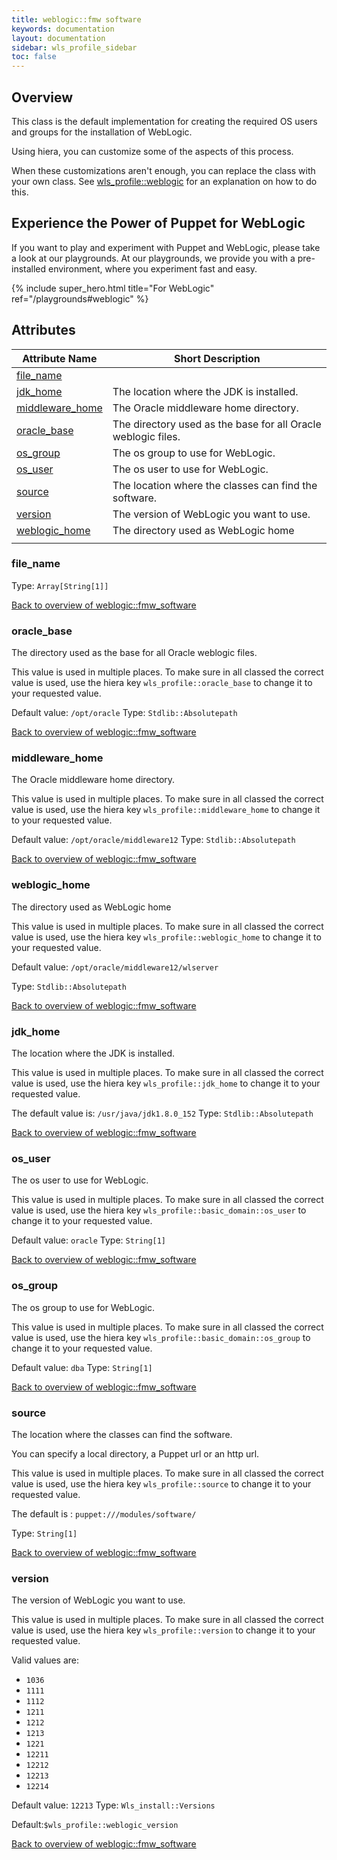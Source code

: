 ```yaml
---
title: weblogic::fmw software
keywords: documentation
layout: documentation
sidebar: wls_profile_sidebar
toc: false
---
```

## Overview

This class is the default implementation for creating the required OS users and groups for the installation of WebLogic.

Using hiera, you can customize some of the aspects of this process.

When these customizations aren't enough, you can replace the class with your own class. See [wls_profile::weblogic](./weblogic.html) for an explanation on how to do this.







## Experience the Power of Puppet for WebLogic

If you want to play and experiment with Puppet and WebLogic, please take a look at our playgrounds. At our playgrounds, we provide you with a pre-installed environment, where you experiment fast and easy.

{% include super_hero.html title="For WebLogic" ref="/playgrounds#weblogic" %}


## Attributes



Attribute Name                                             | Short Description                                             |
---------------------------------------------------------- | ------------------------------------------------------------- |
[file_name](#weblogic::fmw_software_file_name)             |                                                               |
[jdk_home](#weblogic::fmw_software_jdk_home)               | The location where the JDK is installed.                      |
[middleware_home](#weblogic::fmw_software_middleware_home) | The Oracle middleware home directory.                         |
[oracle_base](#weblogic::fmw_software_oracle_base)         | The directory used as the base for all Oracle weblogic files. |
[os_group](#weblogic::fmw_software_os_group)               | The os group to use for WebLogic.                             |
[os_user](#weblogic::fmw_software_os_user)                 | The os user to use for WebLogic.                              |
[source](#weblogic::fmw_software_source)                   | The location where the classes can find the software.         |
[version](#weblogic::fmw_software_version)                 | The version of WebLogic you want to use.                      |
[weblogic_home](#weblogic::fmw_software_weblogic_home)     | The directory used as WebLogic home
                          |




### file_name<a name='weblogic::fmw_software_file_name'>


Type: `Array[String[1]]`


[Back to overview of weblogic::fmw_software](#attributes)

### oracle_base<a name='weblogic::fmw_software_oracle_base'>

The directory used as the base for all Oracle weblogic files.

This value is used in multiple places. To make sure in all classed the correct value is used, use the hiera key `wls_profile::oracle_base` to change it to your requested value.

Default value: `/opt/oracle`
Type: `Stdlib::Absolutepath`


[Back to overview of weblogic::fmw_software](#attributes)

### middleware_home<a name='weblogic::fmw_software_middleware_home'>

The Oracle middleware home directory.

This value is used in multiple places. To make sure in all classed the correct value is used, use the hiera key `wls_profile::middleware_home` to change it to your requested value.

Default value: `/opt/oracle/middleware12`
Type: `Stdlib::Absolutepath`


[Back to overview of weblogic::fmw_software](#attributes)

### weblogic_home<a name='weblogic::fmw_software_weblogic_home'>

The directory used as WebLogic home

This value is used in multiple places. To make sure in all classed the correct value is used, use the hiera key `wls_profile::weblogic_home` to change it to your requested value.

Default value: `/opt/oracle/middleware12/wlserver`

Type: `Stdlib::Absolutepath`


[Back to overview of weblogic::fmw_software](#attributes)

### jdk_home<a name='weblogic::fmw_software_jdk_home'>

The location where the JDK is installed.

This value is used in multiple places. To make sure in all classed the correct value is used, use the hiera key `wls_profile::jdk_home` to change it to your requested value.

The default value is: `/usr/java/jdk1.8.0_152`
Type: `Stdlib::Absolutepath`


[Back to overview of weblogic::fmw_software](#attributes)

### os_user<a name='weblogic::fmw_software_os_user'>

The os user to use for WebLogic.

This value is used in multiple places. To make sure in all classed the correct value is used, use the hiera key `wls_profile::basic_domain::os_user` to change it to your requested value.

Default value: `oracle`
Type: `String[1]`


[Back to overview of weblogic::fmw_software](#attributes)

### os_group<a name='weblogic::fmw_software_os_group'>

The os group to use for WebLogic.

This value is used in multiple places. To make sure in all classed the correct value is used, use the hiera key `wls_profile::basic_domain::os_group` to change it to your requested value.

Default value: `dba`
Type: `String[1]`


[Back to overview of weblogic::fmw_software](#attributes)

### source<a name='weblogic::fmw_software_source'>

The location where the classes can find the software. 

You can specify a local directory, a Puppet url or an http url.

This value is used in multiple places. To make sure in all classed the correct value is used, use the hiera key `wls_profile::source` to change it to your requested value.

The default is : `puppet:///modules/software/`

Type: `String[1]`


[Back to overview of weblogic::fmw_software](#attributes)

### version<a name='weblogic::fmw_software_version'>

The version of WebLogic you want to use.

This value is used in multiple places. To make sure in all classed the correct value is used, use the hiera key `wls_profile::version` to change it to your requested value.

Valid values are:

  - `1036`
  - `1111`
  - `1112`
  - `1211`
  - `1212`
  - `1213`
  - `1221`
  - `12211`
  - `12212`
  - `12213`
  - `12214`

Default value: `12213`
Type: `Wls_install::Versions`

Default:`$wls_profile::weblogic_version`

[Back to overview of weblogic::fmw_software](#attributes)
